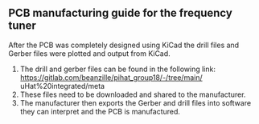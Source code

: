 ## PCB manufacturing guide for the frequency tuner

After the PCB was completely designed using KiCad the drill files and Gerber files were
plotted and output from KiCad.

1. The drill and gerber files can be found in the following link: https://gitlab.com/beanzille/pihat_group18/-/tree/main/       uHat%20integrated/meta
2. These files need to be downloaded and shared to the manufacturer.
3. The manufacturer then exports the Gerber and drill files into software they can interpret
   and the PCB is manufactured.

